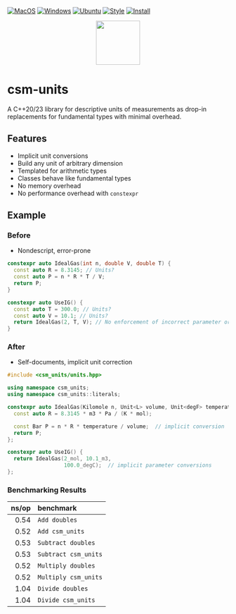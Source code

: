 [![MacOS](https://github.com/sddale/csm-units/actions/workflows/macos.yml/badge.svg)](https://github.com/sddale/csm-units/actions/workflows/macos.yml)
[![Windows](https://github.com/sddale/csm-units/actions/workflows/windows.yml/badge.svg)](https://github.com/sddale/csm-units/actions/workflows/windows.yml)
[![Ubuntu](https://github.com/sddale/csm-units/actions/workflows/ubuntu.yml/badge.svg)](https://github.com/sddale/csm-units/actions/workflows/ubuntu.yml)
[![Style](https://github.com/sddale/csm-units/actions/workflows/style.yml/badge.svg)](https://github.com/sddale/csm-units/actions/workflows/style.yml)
[![Install](https://github.com/sddale/csm-units/actions/workflows/install.yml/badge.svg)](https://github.com/sddale/csm-units/actions/workflows/install.yml)

<p align="center">
  <img src="https://www.mines.edu/wp-content/uploads/assets/logo_eee_rev_4c_r.png" height="100" width="auto" />
</p>

# csm-units

A C++20/23 library for descriptive units of measurements as drop-in replacements for fundamental types with minimal overhead.

## Features

- Implicit unit conversions
- Build any unit of arbitrary dimension
- Templated for arithmetic types
- Classes behave like fundamental types
- No memory overhead
- No performance overhead with `constexpr`

## Example

### Before

- Nondescript, error-prone

```cpp
constexpr auto IdealGas(int n, double V, double T) {
  const auto R = 8.3145; // Units?
  const auto P = n * R * T / V;
  return P;
}

constexpr auto UseIG() {
  const auto T = 300.0; // Units?
  const auto V = 10.1; // Units?
  return IdealGas(2, T, V); // No enforcement of incorrect parameter order
}
```

### After

- Self-documents, implicit unit correction

```cpp
#include <csm_units/units.hpp>

using namespace csm_units;
using namespace csm_units::literals;

constexpr auto IdealGas(Kilomole n, Unit<L> volume, Unit<degF> temperature) {
  const auto R = 8.3145 * m3 * Pa / (K * mol);

  const Bar P = n * R * temperature / volume;  // implicit conversion
  return P;
};

constexpr auto UseIG() {
  return IdealGas(2_mol, 10.1_m3,
                  100.0_degC);  // implicit parameter conversions
};
```


### Benchmarking Results

|               ns/op | benchmark
|--------------------:|:----------
|                0.54 | `Add doubles`
|                0.52 | `Add csm_units`
|                0.53 | `Subtract doubles`
|                0.53 | `Subtract csm_units`
|                0.52 | `Multiply doubles`
|                0.52 | `Multiply csm_units`
|                1.04 | `Divide doubles`
|                1.04 | `Divide csm_units`

